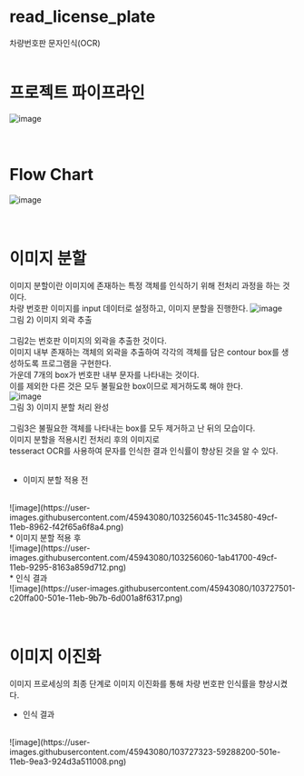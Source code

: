 # read_license_plate
 차량번호판 문자인식(OCR)<br/><br/>

# 프로젝트 파이프라인
![image](https://user-images.githubusercontent.com/45943080/103255894-70d48a80-49ce-11eb-973a-179989419c62.png)<br/><br/><br/>

# Flow Chart
![image](https://user-images.githubusercontent.com/45943080/103255941-9feafc00-49ce-11eb-99a5-c6110bc1b269.png)<br/><br/><br/>

# 이미지 분할
이미지 분할이란 이미지에 존재하는 특정 객체를 인식하기 위해 전처리 과정을 하는 것이다. <br/>
차량 번호판 이미지를 input 데이터로 설정하고, 이미지 분할을 진행한다.
![image](https://user-images.githubusercontent.com/45943080/103255967-c27d1500-49ce-11eb-9da6-58bcbc41bf83.png)
<br/>
그림 2) 이미지 외곽 추출<br/><br/>
그림2는 번호판 이미지의 외곽을 추출한 것이다. <br/>
이미지 내부 존재하는 객체의 외곽을 추출하여 각각의 객체를 담은 contour box를 생성하도록 프로그램을 구현한다. <br/>
가운데 7개의 box가 번호판 내부 문자를 나타내는 것이다. <br/>
이를 제외한 다른 것은 모두 불필요한 box이므로 제거하도록 해야 한다.<br/>
![image](https://user-images.githubusercontent.com/45943080/103256013-f35d4a00-49ce-11eb-81ac-b1d5a4979026.png)
<br/>
그림 3) 이미지 분할 처리 완성<br/><br/>
그림3은 불필요한 객체를 나타내는 box를 모두 제거하고 난 뒤의 모습이다. <br/>
이미지 분할을 적용시킨 전처리 후의 이미지로 <br/>
tesseract OCR를 사용하여 문자를 인식한 결과 인식률이 향상된 것을 알 수 있다. <br/><br/>
* 이미지 분할 적용 전
<br/>
![image](https://user-images.githubusercontent.com/45943080/103256045-11c34580-49cf-11eb-8962-f42f65a6f8a4.png)
<br/>
* 이미지 분할 적용 후
<br/>
![image](https://user-images.githubusercontent.com/45943080/103256060-1ab41700-49cf-11eb-9295-8163a859d712.png)
<br/>
* 인식 결과
<br/>
![image](https://user-images.githubusercontent.com/45943080/103727501-c20ffa00-501e-11eb-9b7b-6d001a8f6317.png)
<br/><br/><br/>


# 이미지 이진화


이미지 프로세싱의 최종 단계로 이미지 이진화를 통해 차량 번호판  인식률을 향상시켰다.<br/>
* 인식 결과
<br/>
![image](https://user-images.githubusercontent.com/45943080/103727323-59288200-501e-11eb-9ea3-924d3a511008.png)
<br/>

